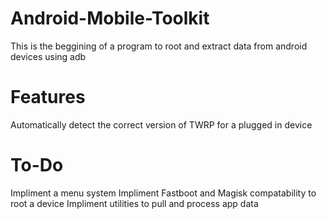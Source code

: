 # Android-Mobile-Toolkit
This is the beggining of a program to root and extract data from android devices using adb

# Features
Automatically detect the correct version of TWRP for a plugged in device

# To-Do
Impliment a menu system
Impliment Fastboot and Magisk compatability to root a device
Impliment utilities to pull and process app data
